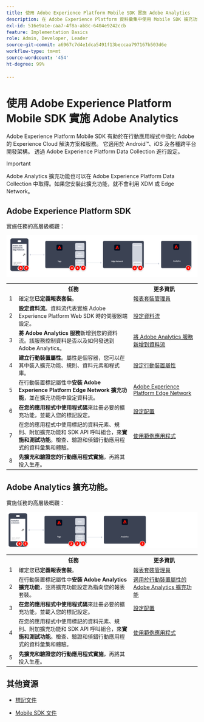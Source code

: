 ```yaml
---
title: 使用 Adobe Experience Platform Mobile SDK 實施 Adobe Analytics
description: 在 Adobe Experience Platform 資料彙集中使用 Mobile SDK 擴充功能傳送資料給 Adobe Analytics。
exl-id: 516e9a1e-caa7-4f8a-ab8c-6404e9242ccb
feature: Implementation Basics
role: Admin, Developer, Leader
source-git-commit: a6967c7d4e1dca5491f13beccaa797167b503d6e
workflow-type: tm+mt
source-wordcount: '454'
ht-degree: 99%

---
```


# 使用 Adobe Experience Platform Mobile SDK 實施 Adobe Analytics

Adobe Experience Platform Mobile SDK 有助於在行動應用程式中強化 Adobe 的 Experience Cloud 解決方案和服務。 它適用於 Android™、iOS 及各種跨平台開發架構。 透過 Adobe Experience Platform Data Collection 進行設定。

>[!IMPORTANT]
>
>Adobe Analytics 擴充功能也可以在 Adobe Experience Platform Data Collection 中取得。如果您安裝此擴充功能，就不會利用 XDM 或 Edge Network。

## Adobe Experience Platform SDK

實施任務的高層級概觀：

![使用 Analytics 擴充功能工作流程的 Adobe Analytics](../../assets/mobilesdk-annotated.png)

<table style="width:100%">

<tr>
<th style="width:5%"></th><th style="width:60%"><b>任務</b></th><th style="width:35%"><b>更多資訊</b></th>
</tr>

<tr>
<td>1</td>
<td>確定您<b>已定義報表套裝</b>。</td>
<td><a href="../../../admin/tools/manage-rs/report-suites-admin.md">報表套裝管理員</a></td>
</tr>

<tr>
<td>2</td>
<td><b>設定資料流</b>。資料流代表實施 Adobe Experience Platform Web SDK 時的伺服器端設定。</td>
<td><a href="https://experienceleague.adobe.com/docs/experience-platform/edge/datastreams/configure.html">設定資料流<a></td> 
</tr>

<td>3</td>
<td><b>將 Adobe Analytics 服務</b>新增到您的資料流。該服務控制資料是否以及如何發送到 Adobe Analytics。</td>
<td><a href="https://experienceleague.adobe.com/docs/experience-platform/edge/datastreams/configure.html#analytics">將 Adobe Analytics 服務新增到資料流</a></td>
</tr>

<tr>
<td>4</td>
<td><b>建立行動裝置屬性</b>。屬性是個容器，您可以在其中裝入擴充功能、規則、資料元素和程式庫。</td>
<td><a href="https://developer.adobe.com/client-sdks/documentation/getting-started/create-a-mobile-property/">設定行動裝置屬性</a></tr>

<tr>
<td>5</td>
<td>在行動裝置標記屬性中<b>安裝 Adobe Experience Platform Edge Network 擴充功能</b>，並在擴充功能中設定資料流。</td>
<td><a href="https://developer.adobe.com/client-sdks/documentation/edge-network/">Adobe Experience Platform Edge Network</a>
</tr>

<tr>
<td>6</td>
<td><b>在您的應用程式中使用程式碼</b>來註冊必要的擴充功能，並載入您的標記設定。</td>
<td><a href="https://developer.adobe.com/client-sdks/documentation/user-guides/getting-started-with-platform/overview/#set-up-the-configuration">設定配置</a></td>
</tr>

<tr>
<td>7</td>
<td>在您的應用程式中使用標記的資料元素、規則、附加擴充功能和 SDK API 呼叫組合，來<b>實施和測試功能</b>。檢查、驗證和偵錯行動應用程式的資料彙集和體驗。</td>
<td><a href="https://developer.adobe.com/client-sdks/documentation/user-guides/getting-started-with-platform/overview/#use-the-sample-application">使用範例應用程式</a>
</tr>

<tr>
<td>8</td>
<td><b>先擴充和驗證您的行動應用程式實施</b>，再將其投入生產。</td>
<td></td> 
</tr>

</table>


## Adobe Analytics 擴充功能。

實施任務的高層級概觀：

![使用 Analytics 擴充功能工作流程的 Adobe Analytics](../../assets/mobilesdk-analytics-annotated.png)

<table style="width:100%">

<tr>
<th style="width:5%"></th><th style="width:60%"><b>任務</b></th><th style="width:35%"><b>更多資訊</b></th>
</tr>

<tr>
<td>1</td>
<td>確定您<b>已定義報表套裝</b>。</td>
<td><a href="../../../admin/tools/manage-rs/report-suites-admin.md">報表套裝管理員</a></td>
</tr>

<tr>
<td>2</td>
<td>在行動裝置標記屬性中<b>安裝 Adobe Analytics 擴充功能</b>，並將擴充功能設定為指向您的報表套裝。</td>
<td><a href="https://developer.adobe.com/client-sdks/documentation/adobe-analytics/">適用於行動裝置屬性的 Adobe Analytics 擴充功能</a>
</tr>

<tr>
<td>3</td>
<td><b>在您的應用程式中使用程式碼</b>來註冊必要的擴充功能，並載入您的標記設定。</td>
<td><a href="https://developer.adobe.com/client-sdks/documentation/user-guides/getting-started-with-platform/overview/#set-up-the-configuration">設定配置</a></td>
</tr>

<tr>
<td>4</td>
<td>在您的應用程式中使用標記的資料元素、規則、附加擴充功能和 SDK API 呼叫組合，來<b>實施和測試功能</b>。檢查、驗證和偵錯行動應用程式的資料彙集和體驗。</td>
<td><a href="https://developer.adobe.com/client-sdks/documentation/user-guides/getting-started-with-platform/overview/#use-the-sample-application">使用範例應用程式</a>
</tr>

<tr>
<td>5</td>
<td><b>先擴充和驗證您的行動應用程式實施</b>，再將其投入生產。</td>
<td></td> 
</tr>

</table>

## 其他資源

- [標記文件](https://experienceleague.adobe.com/docs/experience-platform/tags/home.html?lang=zh-Hant#)

- [Mobile SDK 文件](https://developer.adobe.com/client-sdks/documentation/)
